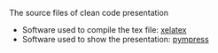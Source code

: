 The source files of clean code presentation
- Software used to compile the tex file: [xelatex](https://www.tug.org/texlive/)
- Software used to show the presentation: [pympress](https://github.com/Cimbali/pympress)
